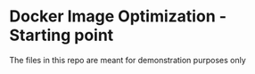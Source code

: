 # Docker Image Optimization - Starting point

The files in this repo are meant for demonstration purposes only
